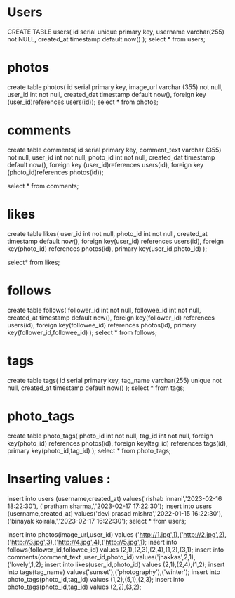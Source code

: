 # Users
CREATE TABLE users(
id serial unique primary key,
username varchar(255) not NULL,
created_at timestamp default now()
);
select * from users;

# photos
create table photos(
	id serial primary key,
	image_url varchar (355) not null,
	user_id int not null,
	created_dat timestamp default now(),
	foreign key (user_id)references
users(id));
select * from photos;

# comments
create table comments(
	id serial primary key,
	comment_text varchar (355) not null,
	user_id int not null,
	photo_id int not null,
	created_dat timestamp default now(),
	foreign key (user_id)references
users(id),
foreign key (photo_id)references
photos(id));

select * from comments;

# likes

create table likes(
 user_id int not null,
 photo_id int not null,
 created_at timestamp default now(),
 foreign key(user_id) references users(id),
 foreign key(photo_id) references photos(id),
 primary key(user_id,photo_id)
);

select* from likes;

# follows

create table follows(
 follower_id int not null,
 followee_id int not null,
 created_at timestamp default now(),
 foreign key(follower_id) references users(id),
 foreign key(followee_id) references photos(id),
 primary key(follower_id,followee_id)
);
select * from follows;

# tags

create table tags(
id serial primary key,
tag_name varchar(255) unique not null,
created_at timestamp default now()
);
select * from tags;

# photo_tags
create table photo_tags(
 photo_id int not null,
 tag_id int not null,
 foreign key(photo_id) references photos(id),
 foreign key(tag_id) references tags(id),
 primary key(photo_id,tag_id)
);
select * from photo_tags;




# Inserting  values :


insert into users (username,created_at) values('rishab innani','2023-02-16 18:22:30'),
('pratham sharma,','2023-02-17 17:22:30');
insert into users (username,created_at) values('devi prasad mishra','2022-01-15 16:22:30'),
('binayak koirala,','2023-02-17 16:22:30');
select * from users;

insert into photos(image_url,user_id) values ('http://1.jpg',1),('http://2.jpg',2),('http://3.jpg',3),('http://4.jpg',4),('http://5.jpg',1);
insert into follows(follower_id,followee_id) values (2,1),(2,3),(2,4),(1,2),(3,1);
insert into comments(comment_text ,user_id,photo_id) values('jhakkas',2,1),('lovely',1,2);
insert into likes(user_id,photo_id) values (2,1),(2,4),(1,2);
insert into tags(tag_name) values('sunset'),('photography'),('winter');
insert into photo_tags(photo_id,tag_id) values (1,2),(5,1),(2,3);
insert into photo_tags(photo_id,tag_id) values (2,2),(3,2);
